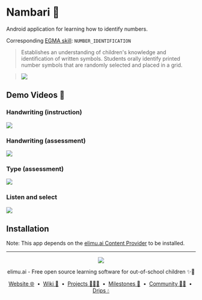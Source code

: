 # Nambari 🔢

Android application for learning how to identify numbers.

Corresponding [EGMA skill](https://github.com/elimu-ai/model/blob/master/src/main/java/ai/elimu/model/v2/enums/content/NumeracySkill.java): `NUMBER_IDENTIFICATION`
> Establishes an understanding of children's knowledge and identification of written symbols. Students orally identify printed number symbols that are randomly selected and placed in a grid.
    
> ![](https://raw.githubusercontent.com/elimu-ai/webapp/master/src/main/webapp/static/img/admin/EGMA_NUMBER_IDENTIFICATION.png)

## Demo Videos 🎥

### Handwriting (instruction)
[![](https://i.ytimg.com/vi/o-2HJvZ4H9U/hqdefault.jpg)](https://youtu.be/o-2HJvZ4H9U)

### Handwriting (assessment)

[![](https://i.ytimg.com/vi/QBIsf6oeggY/hqdefault.jpg)](https://youtu.be/QBIsf6oeggY)

### Type (assessment)

[![](https://i.ytimg.com/vi/qHmlXeoRvmw/hqdefault.jpg)](https://youtu.be/qHmlXeoRvmw)

### Listen and select

[![](https://i.ytimg.com/vi/N1eK-p8Vv_o/hqdefault.jpg)](https://youtu.be/N1eK-p8Vv_o)

## Installation

Note: This app depends on the [elimu.ai Content Provider](https://github.com/elimu-ai/content-provider) to be installed.

---

<p align="center">
  <img src="https://github.com/elimu-ai/webapp/blob/main/src/main/webapp/static/img/logo-text-256x78.png" />
</p>
<p align="center">
  elimu.ai - Free open source learning software for out-of-school children ✨🚀
</p>
<p align="center">
  <a href="https://elimu.ai">Website 🌐</a>
  &nbsp;•&nbsp;
  <a href="https://github.com/elimu-ai/wiki#readme">Wiki 📃</a>
  &nbsp;•&nbsp;
  <a href="https://github.com/orgs/elimu-ai/projects?query=is%3Aopen">Projects 👩🏽‍💻</a>
  &nbsp;•&nbsp;
  <a href="https://github.com/elimu-ai/wiki/milestones">Milestones 🎯</a>
  &nbsp;•&nbsp;
  <a href="https://github.com/elimu-ai/wiki#open-source-community">Community 👋🏽</a>
  &nbsp;•&nbsp;
  <a href="https://www.drips.network/app/drip-lists/41305178594442616889778610143373288091511468151140966646158126636698">Drips 💧</a>
</p>

